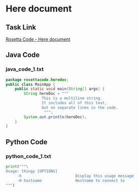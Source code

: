 # Here document

## Task Link
[Rosetta Code - Here document](https://rosettacode.org/wiki/Here_document)

## Java Code
### java_code_1.txt
```java
package rosettacode.heredoc;
public class MainApp {
	public static void main(String[] args) {
		String hereDoc = """
				This is a multiline string.
				It includes all of this text,
				but on separate lines in the code.
				 """;
		System.out.println(hereDoc);
	}
}

```

## Python Code
### python_code_1.txt
```python
print("""\
Usage: thingy [OPTIONS]
     -h                        Display this usage message
     -H hostname               Hostname to connect to
""")

```

